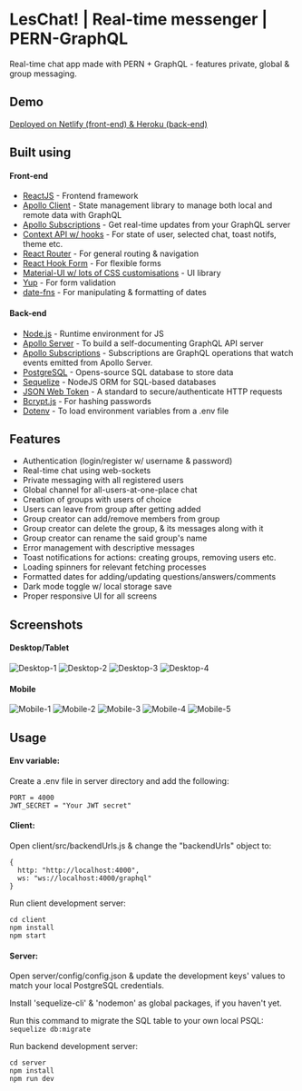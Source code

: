 # LesChat! | Real-time messenger | PERN-GraphQL

Real-time chat app made with PERN + GraphQL - features private, global & group messaging.

## Demo

[Deployed on Netlify (front-end) & Heroku (back-end)](https://leschat.netlify.app)

## Built using

#### Front-end

- [ReactJS](https://reactjs.org/) - Frontend framework
- [Apollo Client](https://www.apollographql.com/docs/react/) - State management library to manage both local and remote data with GraphQL
- [Apollo Subscriptions](https://www.apollographql.com/docs/react/data/subscriptions/) - Get real-time updates from your GraphQL server
- [Context API w/ hooks](https://reactjs.org/docs/context.html) - For state of user, selected chat, toast notifs, theme etc.
- [React Router](https://reactrouter.com/) - For general routing & navigation
- [React Hook Form](https://react-hook-form.com/) - For flexible forms
- [Material-UI w/ lots of CSS customisations](https://material-ui.com/) - UI library
- [Yup](https://github.com/jquense/yup) - For form validation
- [date-fns](https://date-fns.org/) - For manipulating & formatting of dates

#### Back-end

- [Node.js](https://nodejs.org/en/) - Runtime environment for JS
- [Apollo Server](https://www.apollographql.com/docs/apollo-server/) - To build a self-documenting GraphQL API server
- [Apollo Subscriptions](https://www.apollographql.com/docs/apollo-server/data/subscriptions/) - Subscriptions are GraphQL operations that watch events emitted from Apollo Server.
- [PostgreSQL](https://www.postgresql.org/) - Opens-source SQL database to store data
- [Sequelize](https://sequelize.org/) - NodeJS ORM for SQL-based databases
- [JSON Web Token](https://jwt.io/) - A standard to secure/authenticate HTTP requests
- [Bcrypt.js](https://www.npmjs.com/package/bcryptjs) - For hashing passwords
- [Dotenv](https://www.npmjs.com/package/dotenv) - To load environment variables from a .env file

## Features

- Authentication (login/register w/ username & password)
- Real-time chat using web-sockets
- Private messaging with all registered users
- Global channel for all-users-at-one-place chat
- Creation of groups with users of choice
- Users can leave from group after getting added
- Group creator can add/remove members from group
- Group creator can delete the group, & its messages along with it
- Group creator can rename the said group's name
- Error management with descriptive messages
- Toast notifications for actions: creating groups, removing users etc.
- Loading spinners for relevant fetching processes
- Formatted dates for adding/updating questions/answers/comments
- Dark mode toggle w/ local storage save
- Proper responsive UI for all screens

## Screenshots

#### Desktop/Tablet

![Desktop-1](https://github.com/amand33p/les-chat-pern-gql/blob/main/screenshots/desktop-1.jpg)
![Desktop-2](https://github.com/amand33p/les-chat-pern-gql/blob/main/screenshots/desktop-2.jpg)
![Desktop-3](https://github.com/amand33p/les-chat-pern-gql/blob/main/screenshots/desktop-3.jpg)
![Desktop-4](https://github.com/amand33p/les-chat-pern-gql/blob/main/screenshots/desktop-4.jpg)

#### Mobile

![Mobile-1](https://github.com/amand33p/les-chat-pern-gql/blob/main/screenshots/mobile-1.jpg)
![Mobile-2](https://github.com/amand33p/les-chat-pern-gql/blob/main/screenshots/mobile-2.jpg)
![Mobile-3](https://github.com/amand33p/les-chat-pern-gql/blob/main/screenshots/mobile-3.jpg)
![Mobile-4](https://github.com/amand33p/les-chat-pern-gql/blob/main/screenshots/mobile-4.jpg)
![Mobile-5](https://github.com/amand33p/les-chat-pern-gql/blob/main/screenshots/mobile-5.jpg)

## Usage

#### Env variable:

Create a .env file in server directory and add the following:

```
PORT = 4000
JWT_SECRET = "Your JWT secret"

```

#### Client:

Open client/src/backendUrls.js & change the "backendUrls" object to:

```
{
  http: "http://localhost:4000",
  ws: "ws://localhost:4000/graphql"
}
```

Run client development server:

```
cd client
npm install
npm start
```

#### Server:

Open server/config/config.json & update the development keys' values to match your local PostgreSQL credentials.

Install 'sequelize-cli' & 'nodemon' as global packages, if you haven't yet.

Run this command to migrate the SQL table to your own local PSQL:
`sequelize db:migrate`

Run backend development server:

```
cd server
npm install
npm run dev
```
